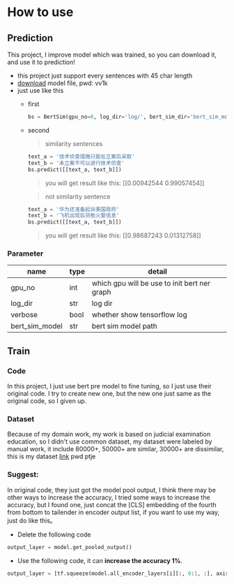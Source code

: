 # How to use
## Prediction
This project, I improve model which was trained, so you can download it, and use it to prediction!
* this project just support every sentences with 45 char length
* [download](https://pan.baidu.com/s/1CbKiY8GBGaF2dnMioLDU5Q) model file, pwd: vv1k
* just use like this 
    * first
        ````python
        bs = BertSim(gpu_no=0, log_dir='log/', bert_sim_dir='bert_sim_model\\', verbose=True)
    * second
        > similarity sentences
        ````python
        text_a = '技术侦查措施只能在立案后采取'
        text_b = '未立案不可以进行技术侦查'
        bs.predict([[text_a, text_b]])
        ````
        > you will get result like this:
        [[0.00942544 0.99057454]]
        
        > not similarity sentence
        ```python
        text_a = '华为还准备起诉美国政府'
        text_b = '飞机出现后货舱火警信息'
        bs.predict([[text_a, text_b]])
        ```
        > you will get result like this:
        [[0.98687243 0.01312758]]
        
### Parameter
| name | type | detail |
|--------------------|------|-------------|
gpu_no | int | which gpu will be use to init bert ner graph
log_dir | str | log dir 
verbose | bool| whether show tensorflow log
bert_sim_model | str| bert sim model path

## Train
### Code
In this project, I just use bert pre model to fine tuning, so I just use their original code. I try to create new one, but 
the new one just same as the original code, so I given up.
### Dataset
Because of my domain work, my work is based on judicial examination education, so I didn't use common dataset, my dataset were 
labeled by manual work, it include 80000+, 50000+ are similar, 30000+ are dissimilar, this is my dataset [link](https://pan.baidu.com/s/11qaoz6Lgd8oxkESLpKdk-A)
pwd ptje
### Suggest:
In original code, they just got the model pool output, I think there may be other ways to increase the accuracy, I tried some ways to increase the accuracy, but I found one,
just concat the [CLS] embedding of the fourth from bottom to tailender in encoder output list, if you want to use my way, just do like this。
* Delete the following code

````python
output_layer = model.get_pooled_output()
````

* Use the following code, it can **increase the accuracy 1%**.
````python
output_layer = [tf.squeeze(model.all_encoder_layers[i][:, 0:1, :], axis=1) for i in range(-4, 0, 1)]
````